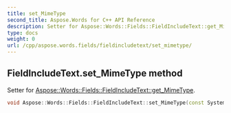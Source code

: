 ```yaml
---
title: set_MimeType
second_title: Aspose.Words for C++ API Reference
description: Setter for Aspose::Words::Fields::FieldIncludeText::get_MimeType. 
type: docs
weight: 0
url: /cpp/aspose.words.fields/fieldincludetext/set_mimetype/
---
```

## FieldIncludeText.set_MimeType method


Setter for [Aspose::Words::Fields::FieldIncludeText::get_MimeType](./get_mimetype/).

```cpp
void Aspose::Words::Fields::FieldIncludeText::set_MimeType(const System::String &value)
```

